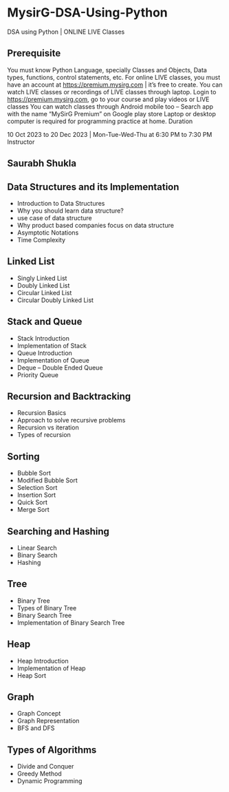 # MysirG-DSA-Using-Python

DSA using Python | ONLINE LIVE Classes

## Prerequisite

You must know Python Language, specially Classes and Objects, Data types, functions, control statements, etc.
For online LIVE classes, you must have an account at https://premium.mysirg.com | it’s free to create.
You can watch LIVE classes or recordings of LIVE classes through laptop. Login to https://premium.mysirg.com, go to your course and play videos or LIVE classes
You can watch classes through Android mobile too – Search app with the name “MySirG Premium” on Google play store
Laptop or desktop computer is required for programming practice at home.
Duration

10 Oct 2023 to 20 Dec 2023 | Mon-Tue-Wed-Thu at 6:30 PM to 7:30 PM
Instructor

## Saurabh Shukla

## Data Structures and its Implementation
- Introduction to Data Structures
- Why you should learn data structure?
- use case of data structure
- Why product based companies focus on data structure
- Asymptotic Notations
- Time Complexity

## Linked List

- Singly Linked List
- Doubly Linked List
- Circular Linked List
- Circular Doubly Linked List

## Stack and Queue
- Stack Introduction
- Implementation of Stack
- Queue Introduction
- Implementation of Queue
- Deque – Double Ended Queue
- Priority Queue

## Recursion and Backtracking
- Recursion Basics
- Approach to solve recursive problems
- Recursion vs iteration
- Types of recursion

## Sorting
- Bubble Sort
- Modified Bubble Sort
- Selection Sort
- Insertion Sort
- Quick Sort
- Merge Sort

## Searching and Hashing
- Linear Search
- Binary Search
- Hashing

## Tree
- Binary Tree
- Types of Binary Tree
- Binary Search Tree
- Implementation of Binary Search Tree

## Heap
- Heap Introduction
- Implementation of Heap
- Heap Sort

## Graph
- Graph Concept
- Graph Representation
- BFS and DFS

## Types of Algorithms
- Divide and Conquer
- Greedy Method
- Dynamic Programming
